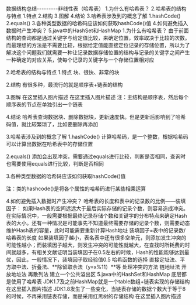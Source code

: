 数据结构总结---------非线性表（哈希表）
1.为什么有哈希表？
2.哈希表的结构与特点
1.特点
2.结构
3.图解
4.结论
3.哈希表涉及到的概念了解
1.hashCode()
2.equals()
3.各种类型数据的哈希码应该如何获取hashCode()值
4.如何避免插入数据时产生冲突？
5.java中的HashSet和HashMap
1.为什么有哈希表？
由于前面结构的查询都是通过关键字与给定值比较，来确定位置，效率取决于比较的次数。而最理想的方法是不需要比较，根据给定值能直接定位记录的存储位置，所以为了解决这个问题我们就需要一种让记录数据存储位置的结构与记录的关键字之间产生一种确定的对应关系，使每个记录的关键字与一个存储位置相对应

2.哈希表的结构与特点
1.特点
块、很快、非常的块

2.结构
有很多种，最流行的就是顺序表+链表的结构

3.图解
在这里插入图片描述
在这里插入图片描述
注：主结构是顺序表，然后每个顺序表的节点在单独引出一个链表

4.结论
哈希表查询数据块、删除数据块，更新速度快。但是更新后影响到了哈希码值，就比较繁琐了，比如要删除再添加

3.哈希表涉及到的概念了解
1.hashCode()
计算哈希码，是一个整数，根据哈希码可以计算出数据在哈希表中的存储位置

2.equals()
添加会出现冲突，需要通过equals进行比较，判断是否相同，查询时也需要使用equals进行比较，判断是否相同

3.各种类型数据的哈希码应该如何获取hashCode()值


注：类的hashcode()是将各个属性的哈希码进行某些相乘运算

4.如何避免插入数据时产生冲突？
哈希表的长度和表中的记录数的比例——装填因子：
如果Hash表的空间远远大于最后实际存储的记录个数，则容易造成冲突。在实际情况中，一般需要根据最终记录存储个数和关键字的分布特点来确定Hash表的大小。还有一种情况是可能事先不知道最终需要存储的记录个数，则需要动态维护Hash表的容量，此时可能需要重新计算Hash地址
装填因子=表中的记录数/哈希表的长度
如果装填因子越小，表名表中还有很多空单元，则添加发生冲突的可能性越小；而装填因子越大，则发生冲突的可能性就越大，在查找时所耗费的时间就越多，有相关文献证明当装填因子在0.5左右的时候，Hash的性能能够达到最优，因此，一般情况下，装填因子取经验值0.5
哈希函数的选择
直接定址法、平方取中法、折叠法、**除留取余法（y=x%11）**等
处理冲突的方法
链地址法 开放地址法 再散列法 建立一个公共溢出区
5.java中的HashSet和HashMap
底层都是使用了哈希表
JDK1.7及之前HashMap就是一个table数组+链表实现的存储结构
在这里插入图片描述
JDK1.8发生了一些变化，当链表存储的数据个数大于等于8的时候，不再采用链表存储，而是采用红黑树的存储结构
在这里插入图片描述
